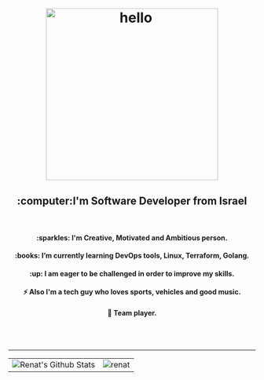 <h1 align="center">
  <img src="https://user-images.githubusercontent.com/83014719/140796715-45c43e2b-3af7-4d3e-bc5d-f495dcb0cf21.gif" alt="hello" width="350"/>
</h1>
<h2 align="center">:computer:I'm Software Developer from Israel</h2>
</br>
<h4 align="center">:sparkles: I'm Creative, Motivated and Ambitious person.</h4>
<h4 align="center">:books: I’m currently learning DevOps tools, Linux, Terraform, Golang.</h4>
<h4 align="center">:up: I am eager to be challenged in order to improve my skills.</h4>
<h4 align="center">⚡ Also I'm a tech guy who loves sports, vehicles and good music.</h4>
<h4 align="center">🏀 Team player.</h4>
</br></br>

---

<table style="width:100%" align="center">
    <tr>
        <td>
            <img alt="Renat's Github Stats" src="https://github-readme-stats.vercel.app/api?username=renatts&&show_icons=true&title_color=ffffff&icon_color=4169e1&text_color=ffffff&bg_color=0D1117&border_color=0D1117"/>
        </td>
        <td>
            <img src="https://github-readme-stats.vercel.app/api/top-langs?username=renatts&show_icons=true&title_color=ffffff&icon_color=808080&text_color=808080&bg_color=0D1117&locale=en&layout=compact&langs_count=8&border_color=0D1117" alt="renat" />
        </td>
    </tr>
</table>
